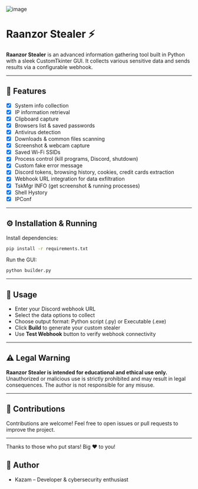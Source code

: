 ![image](https://github.com/user-attachments/assets/c0f53c12-768f-435d-9bbe-c6c2e110d4d0)


# Raanzor Stealer ⚡️

**Raanzor Stealer** is an advanced information gathering tool built in Python with a sleek CustomTkinter GUI. It collects various sensitive data and sends results via a configurable webhook.

---

## 🚀 Features

- [x] System info collection  
- [x] IP information retrieval  
- [x] Clipboard capture  
- [x] Browsers list & saved passwords  
- [x] Antivirus detection  
- [x] Downloads & common files scanning  
- [x] Screenshot & webcam capture  
- [x] Saved Wi-Fi SSIDs  
- [x] Process control (kill programs, Discord, shutdown)  
- [x] Custom fake error message  
- [x] Discord tokens, browsing history, cookies, credit cards extraction  
- [x] Webhook URL integration for data exfiltration
- [x] TskMgr INFO (get screenshot & running processes)
- [x] Shell Hystory
- [x] IPConf 

---

## ⚙️ Installation & Running

Install dependencies:

```bash
pip install -r requirements.txt
````

Run the GUI:

```bash
python builder.py
```

---

## 🎯 Usage

* Enter your Discord webhook URL
* Select the data options to collect
* Choose output format: Python script (.py) or Executable (.exe)
* Click **Build** to generate your custom stealer
* Use **Test Webhook** button to verify webhook connectivity

---

## ⚠️ Legal Warning

**Raanzor Stealer is intended for educational and ethical use only.**
Unauthorized or malicious use is strictly prohibited and may result in legal consequences.
The author is not responsible for any misuse.

---

## 🤝 Contributions

Contributions are welcome! Feel free to open issues or pull requests to improve the project.

---

Thanks to those who put stars! Big ❤️ to you!

## 👤 Author

* Kazam – Developer & cybersecurity enthusiast

